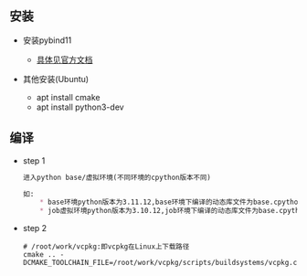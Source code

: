 ## 安装

* 安装pybind11
    * [具体见官方文档](https://pybind11.readthedocs.io/en/latest/installing.html)

* 其他安装(Ubuntu)
    * apt install cmake
    * apt install python3-dev

## 编译

* step 1
    ```markdown
    进入python base/虚拟环境(不同环境的cpython版本不同)
    
    如:
        * base环境python版本为3.11.12,base环境下编译的动态库文件为base.cpython-311-x86_64-linux-gnu.so
        * job虚拟环境python版本为3.10.12,job环境下编译的动态库文件为base.cpython-310-x86_64-linux-gnu.so
    ```
    
* step 2
    ```shell
    # /root/work/vcpkg:即vcpkg在Linux上下载路径
    cmake .. -DCMAKE_TOOLCHAIN_FILE=/root/work/vcpkg/scripts/buildsystems/vcpkg.cmake 
    ```